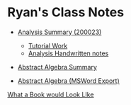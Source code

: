 <link rel="apple-touch-icon" sizes="180x180" href="/apple-touch-icon.png">
<link rel="icon" type="image/png" sizes="32x32" href="/favicon-32x32.png">
<link rel="icon" type="image/png" sizes="16x16" href="/favicon-16x16.png">
<link rel="manifest" href="/site.webmanifest">
<link rel="mask-icon" href="/safari-pinned-tab.svg" color="#5bbad5">
<meta name="msapplication-TileColor" content="#da532c">
<meta name="theme-color" content="#ffffff">

# Ryan's Class Notes 

* [Analysis Summary (200023)](https://ryangreenup.github.io/AnalysisNotes/AnalysisNotes.html)
  * [Tutorial Work](https://studentuwsedu-my.sharepoint.com/:b:/g/personal/17805315_student_westernsydney_edu_au/EU40bNwWQqJHlAXC1yLooWkB5peOaOGzb6eRCpZcyZkKyw?e=axd1lu)
  * [Analysis Handwritten notes](https://studentuwsedu-my.sharepoint.com/:b:/g/personal/17805315_student_westernsydney_edu_au/EdLlCea2Zj5Gi4rGGvCROQ8BKYT0GZ88TwNNUzfvNtXbQA?e=dJZ8bx)
* [Abstract Algebra Summary](https://ryangreenup.github.io/AbstractAlgebraNotes/AbstractAlgebraNotes.html)


* [Abstract Algebra (MSWord Export)](https://ryangreenup.github.io/AbstractAlgebraNotes\AbstractWordExport\AbstractWordExport.htm)



[What a Book would Look LIke](https://ryangreenup.github.io/AbstractAlgebraNotes\booktest\index.htm)







